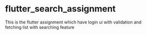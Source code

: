 # flutter_search_assignment
This is the flutter assignment which have login ui with validation and fetching list
with searching feature
